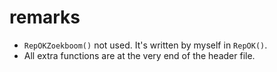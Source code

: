 # remarks

- `RepOKZoekboom()` not used. It's written by myself in `RepOK()`.
- All extra functions are at the very end of the header file.
